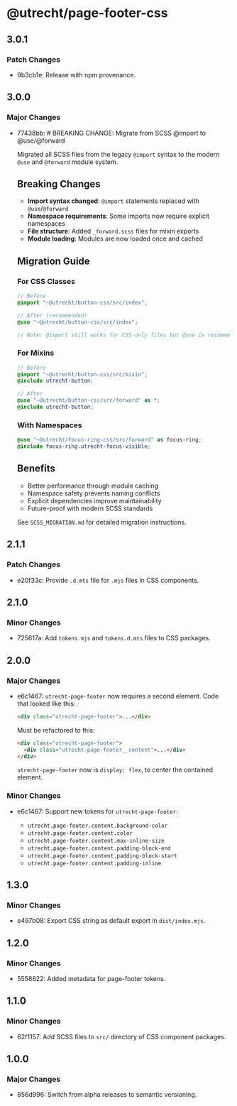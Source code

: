 # @utrecht/page-footer-css

## 3.0.1

### Patch Changes

- 9b3cb1e: Release with npm provenance.

## 3.0.0

### Major Changes

- 77438bb: # BREAKING CHANGE: Migrate from SCSS @import to @use/@forward

  Migrated all SCSS files from the legacy `@import` syntax to the modern `@use` and `@forward` module system.

  ## Breaking Changes

  - **Import syntax changed**: `@import` statements replaced with `@use`/`@forward`
  - **Namespace requirements**: Some imports now require explicit namespaces
  - **File structure**: Added `_forward.scss` files for mixin exports
  - **Module loading**: Modules are now loaded once and cached

  ## Migration Guide

  ### For CSS Classes

  ```scss
  // Before
  @import "~@utrecht/button-css/src/index";

  // After (recommended)
  @use "~@utrecht/button-css/src/index";

  // Note: @import still works for CSS-only files but @use is recommended
  ```

  ### For Mixins

  ```scss
  // Before
  @import "~@utrecht/button-css/src/mixin";
  @include utrecht-button;

  // After
  @use "~@utrecht/button-css/src/forward" as *;
  @include utrecht-button;
  ```

  ### With Namespaces

  ```scss
  @use "~@utrecht/focus-ring-css/src/forward" as focus-ring;
  @include focus-ring.utrecht-focus-visible;
  ```

  ## Benefits

  - Better performance through module caching
  - Namespace safety prevents naming conflicts
  - Explicit dependencies improve maintainability
  - Future-proof with modern SCSS standards

  See `SCSS_MIGRATION.md` for detailed migration instructions.

## 2.1.1

### Patch Changes

- e20f33c: Provide `.d.mts` file for `.mjs` files in CSS components.

## 2.1.0

### Minor Changes

- 725617a: Add `tokens.mjs` and `tokens.d.mts` files to CSS packages.

## 2.0.0

### Major Changes

- e6c1467: `utrecht-page-footer` now requires a second element. Code that looked like this:

  ```html
  <div class="utrecht-page-footer">...</div>
  ```

  Must be refactored to this:

  ```html
  <div class="utrecht-page-footer">
    <div class="utrecht-page-footer__content">...</div>
  </div>
  ```

  `utrecht-page-footer` now is `display: flex`, to center the contained element.

### Minor Changes

- e6c1467: Support new tokens for `utrecht-page-footer`:

  - `utrecht.page-footer.content.background-color`
  - `utrecht.page-footer.content.color`
  - `utrecht.page-footer.content.max-inline-size`
  - `utrecht.page-footer.content.padding-block-end`
  - `utrecht.page-footer.content.padding-block-start`
  - `utrecht.page-footer.content.padding-inline`

## 1.3.0

### Minor Changes

- e497b08: Export CSS string as default export in `dist/index.mjs`.

## 1.2.0

### Minor Changes

- 5558822: Added metadata for page-footer tokens.

## 1.1.0

### Minor Changes

- 62f1157: Add SCSS files to `src/` directory of CSS component packages.

## 1.0.0

### Major Changes

- 856d996: Switch from alpha releases to semantic versioning.

